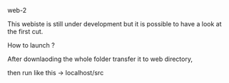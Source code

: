 web-2

This webiste is still under development but it is possible to have a look at the first cut.

How to launch ?

After downlaoding the whole folder transfer it to web directory, 

then run like this -> localhost/src
